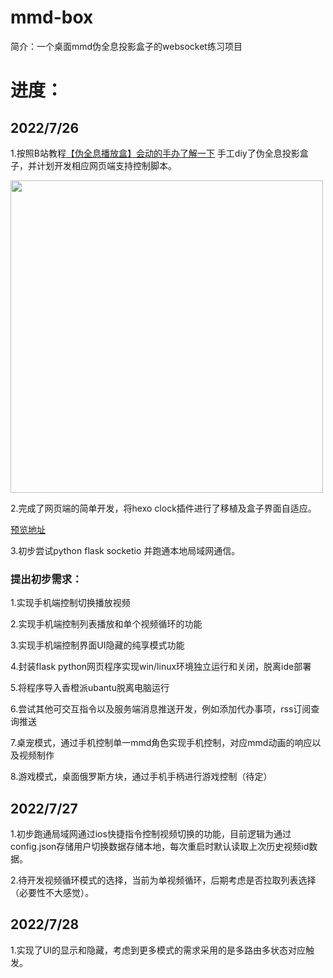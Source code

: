 # mmd-box
简介：一个桌面mmd伪全息投影盒子的websocket练习项目

# 进度：

## 2022/7/26 

1.按照B站教程<a href="https://www.bilibili.com/video/BV1aV411o7N6">【伪全息播放盒】会动的手办了解一下</a> 手工diy了伪全息投影盒子，并计划开发相应网页端支持控制脚本。

<img style="width:auto;height:500px;" src="https://github.com/Zfour/mmd-box/blob/master/picture/1.gif">

2.完成了网页端的简单开发，将hexo clock插件进行了移植及盒子界面自适应。

<a href="https://zfour.github.io/mmd-box/templates/box_view/index.html">预览地址</a> 

3.初步尝试python flask socketio 并跑通本地局域网通信。

### 提出初步需求：

1.实现手机端控制切换播放视频

2.实现手机端控制列表播放和单个视频循环的功能

3.实现手机端控制界面UI隐藏的纯享模式功能

4.封装flask python网页程序实现win/linux环境独立运行和关闭，脱离ide部署

5.将程序导入香橙派ubantu脱离电脑运行

6.尝试其他可交互指令以及服务端消息推送开发，例如添加代办事项，rss订阅查询推送

7.桌宠模式，通过手机控制单一mmd角色实现手机控制，对应mmd动画的响应以及视频制作

8.游戏模式，桌面俄罗斯方块，通过手机手柄进行游戏控制（待定）

## 2022/7/27 

1.初步跑通局域网通过ios快捷指令控制视频切换的功能，目前逻辑为通过config.json存储用户切换数据存储本地，每次重启时默认读取上次历史视频id数据。

2.待开发视频循环模式的选择，当前为单视频循环，后期考虑是否拉取列表选择（必要性不大感觉）。

## 2022/7/28

1.实现了UI的显示和隐藏，考虑到更多模式的需求采用的是多路由多状态对应触发。
